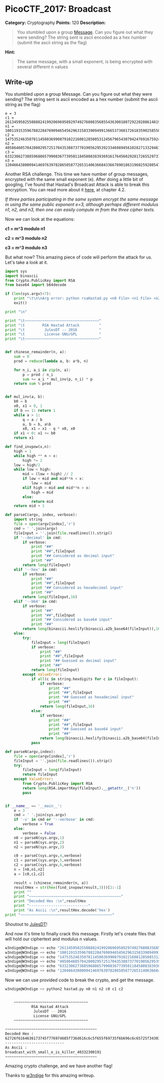 # PicoCTF_2017: Broadcast

**Category:** Cryptography
**Points:** 120
**Description:**

>You stumbled upon a group [Message](clue.txt). Can you figure out what they were sending? The string sent is ascii encoded as a hex number (submit the ascii string as the flag)

**Hint:**

>The same message, with a small exponent, is being encrypted with several different n values

## Write-up

You stumbled upon a group Message. Can you figure out what they were sending? The string sent is ascii encoded as a hex number (submit the ascii string as the flag)

```text
e = 3
c1 = 261345950255088824199206969589297492768083568554363001807292202086148198540785875067889853750126065910869378059825972054500409296763768604135988881188967875126819737816598484392562403375391722914907856816865871091726511596620751615512183772327351299941365151995536802718357319233050365556244882929796558270337
n1 = 1001191535967882284769094654562963158339094991366537360172618359025855097846977704928598237040115495676223744383629803332394884046043603063054821999994629411352862317941517957323746992871914047324555019615398720677218748535278252779545622933662625193622517947605928420931496443792865516592262228294965047903627
c2 = 147535246350781145803699087910221608128508531245679654307942476916759248311896958780799558399204686458919290159543753966699893006016413718139713809296129796521671806205375133127498854375392596658549807278970596547851946732056260825231169253750741639904613590541946015782167836188510987545893121474698400398826
n2 = 405864605704280029572517043538873770190562953923346989456102827133294619540434679181357855400199671537151039095796094162418263148474324455458511633891792967156338297585653540910958574924436510557629146762715107527852413979916669819333765187674010542434580990241759130158992365304284892615408513239024879592309
c3 = 633230627388596886579908367739501184580838393691617645602928172655297372145912724695988151441728614868603479196153916968285656992175356066846340327304330216410957123875304589208458268694616526607064173015876523386638026821701609498528415875970074497028482884675279736968611005756588082906398954547838170886958
n3 = 1204664380009414697639782865058772653140636684336678901863196025928054706723976869222235722439176825580211657044153004521482757717615318907205106770256270292154250168657084197056536811063984234635803887040926920542363612936352393496049379544437329226857538524494283148837536712608224655107228808472106636903723
```

Another RSA challenge. This time we have number of group messages, encrypted with the same small exponent (e). After doing a little bit of googling, I've found that Hastad's Broadcast Attack is able to break this encryption. You can read more about it  [here](http://crypto.stanford.edu/~dabo/papers/RSA-survey.pdf), at chapter 4.2.

_If three parties participating in the same system encrypt the same message m using the same public exponent e=3, although perhaps different modulus n1, n2, and n3, then one can easily compute m from the three cipher texts._

Now we can look at the equations:

**c1 = m^3 modulo n1**

**c2 = m^3 modulo n2**

**c3 = m^3 modulo n3**

But what now? This amazing piece of code will perform the attack for us. Let's take a look at it.

```python
import sys
import binascii
from Crypto.PublicKey import RSA
from base64 import b64decode

if (len(sys.argv)<7):
    print "\t\n\nArg error: python rsaHastad.py <n0 File> <n1 File> <n2 File> <c0 File> <c1 File> <c2 File> [--decimal/--hex/--b64] [-v/--verbose]\n\n"
    exit()

print "\n"

print "\t~~~~~~~~~~~~~~~~~~~~~~~~~~~~~~~~~~"
print "\t        RSA Hastad Attack         "
print "\t         JulesDT -- 2016          "
print "\t         License GNU/GPL          "
print "\t~~~~~~~~~~~~~~~~~~~~~~~~~~~~~~~~~~"


def chinese_remainder(n, a):
    sum = 0
    prod = reduce(lambda a, b: a*b, n)

    for n_i, a_i in zip(n, a):
        p = prod / n_i
        sum += a_i * mul_inv(p, n_i) * p
    return sum % prod


def mul_inv(a, b):
    b0 = b
    x0, x1 = 0, 1
    if b == 1: return 1
    while a > 1:
        q = a / b
        a, b = b, a%b
        x0, x1 = x1 - q * x0, x0
    if x1 < 0: x1 += b0
    return x1

def find_invpow(x,n):
    high = 1
    while high ** n < x:
        high *= 2
    low = high/2
    while low < high:
        mid = (low + high) // 2
        if low < mid and mid**n < x:
            low = mid
        elif high > mid and mid**n > x:
            high = mid
        else:
            return mid
    return mid + 1

def parseC(argv, index, verbose):
    import string
    file = open(argv[index],'r')
    cmd = ' '.join(argv)
    fileInput = ''.join(file.readlines()).strip()
    if '--decimal' in cmd:
        if verbose:
            print "##"
            print "##",fileInput
            print "## Considered as decimal input"
            print "##"
        return long(fileInput)
    elif '--hex' in cmd:
        if verbose:
            print "##"
            print "##",fileInput
            print "## Considered as hexadecimal input"
            print "##"
        return long(fileInput,16)
    elif '--b64' in cmd:
        if verbose:
            print "##"
            print "##",fileInput
            print "## Considered as base64 input"
            print "##"
        return long(binascii.hexlify(binascii.a2b_base64(fileInput)),16)
    else:
        try:
            fileInput = long(fileInput)
            if verbose:
                print "##"
                print "##",fileInput
                print "## Guessed as decimal input"
                print "##"
            return long(fileInput)
        except ValueError:
            if all(c in string.hexdigits for c in fileInput):
                if verbose:
                    print "##"
                    print "##",fileInput
                    print "## Guessed as hexadecimal input"
                    print "##"
                return long(fileInput,16)
            else:
                if verbose:
                    print "##"
                    print "##",fileInput
                    print "## Guessed as base64 input"
                    print "##"
                return long(binascii.hexlify(binascii.a2b_base64(fileInput)),16)
            pass

def parseN(argv,index):
    file = open(argv[index],'r')
    fileInput = ''.join(file.readlines()).strip()
    try:
        fileInput = long(fileInput)
        return fileInput
    except ValueError:
        from Crypto.PublicKey import RSA
        return long(RSA.importKey(fileInput).__getattr__('n'))
        pass


if __name__ == '__main__':
    e = 3
    cmd = ' '.join(sys.argv)
    if '-v' in cmd or '--verbose' in cmd:
        verbose = True
    else:
        verbose = False
    n0 = parseN(sys.argv,1)
    n1 = parseN(sys.argv,2)
    n2 = parseN(sys.argv,3)

    c0 = parseC(sys.argv,4,verbose)
    c1 = parseC(sys.argv,5,verbose)
    c2 = parseC(sys.argv,6,verbose)
    n = [n0,n1,n2]
    a = [c0,c1,c2]

    result = (chinese_remainder(n, a))
    resultHex = str(hex(find_invpow(result,3)))[2:-1]
    print ""
    print "~~~~~~~~~~~~~~~~~~~~~~~~~~~~~~~~~~~~~~~~~~"
    print "Decoded Hex :\n",resultHex
    print "---------------------------"
    print "As Ascii :\n",resultHex.decode('hex')
print "~~~~~~~~~~~~~~~~~~~~~~~~~~~~~~~~~~~~~~~~~~"
```

Shoutout to  [JulesDT](https://github.com/JulesDT)!

And now it's time to finally crack this message. Firstly let's create files that will hold our ciphertext and modulus n values.

```bash
w3ndige@W3ndige ~> echo "261345950255088824199206969589297492768083568554363001807292202086148198540785875067889853750126065910869378059825972054500409296763768604135988881188967875126819737816598484392562403375391722914907856816865871091726511596620751615512183772327351299941365151995536802718357319233050365556244882929796558270337" >> c0
w3ndige@W3ndige ~> echo "1001191535967882284769094654562963158339094991366537360172618359025855097846977704928598237040115495676223744383629803332394884046043603063054821999994629411352862317941517957323746992871914047324555019615398720677218748535278252779545622933662625193622517947605928420931496443792865516592262228294965047903627" >> n0
w3ndige@W3ndige ~> echo "147535246350781145803699087910221608128508531245679654307942476916759248311896958780799558399204686458919290159543753966699893006016413718139713809296129796521671806205375133127498854375392596658549807278970596547851946732056260825231169253750741639904613590541946015782167836188510987545893121474698400398826" >> c1
w3ndige@W3ndige ~> echo "405864605704280029572517043538873770190562953923346989456102827133294619540434679181357855400199671537151039095796094162418263148474324455458511633891792967156338297585653540910958574924436510557629146762715107527852413979916669819333765187674010542434580990241759130158992365304284892615408513239024879592309" >> n1
w3ndige@W3ndige ~> echo "633230627388596886579908367739501184580838393691617645602928172655297372145912724695988151441728614868603479196153916968285656992175356066846340327304330216410957123875304589208458268694616526607064173015876523386638026821701609498528415875970074497028482884675279736968611005756588082906398954547838170886958" >> c2
w3ndige@W3ndige ~> echo "1204664380009414697639782865058772653140636684336678901863196025928054706723976869222235722439176825580211657044153004521482757717615318907205106770256270292154250168657084197056536811063984234635803887040926920542363612936352393496049379544437329226857538524494283148837536712608224655107228808472106636903723" >> n2
```

Now we can use provided code to break the crypto, and get the message.

```bash
w3ndige@W3ndige ~> python2 hastad.py n0 n1 n2 c0 c1 c2  


	~~~~~~~~~~~~~~~~~~~~~~~~~~~~~~~~~~
	        RSA Hastad Attack         
	         JulesDT -- 2016          
	         License GNU/GPL          
	~~~~~~~~~~~~~~~~~~~~~~~~~~~~~~~~~~

~~~~~~~~~~~~~~~~~~~~~~~~~~~~~~~~~~~~~~~~~~
Decoded Hex :
62726f6164636173745f776974685f736d616c6c5f655f69735f6b696c6c65725f3430333332333030313931
---------------------------
As Ascii :
broadcast_with_small_e_is_killer_40332300191
~~~~~~~~~~~~~~~~~~~~~~~~~~~~~~~~~~~~~~~~~~
```

Amazing crypto challenge, and we have another flag!

Thanks to [w3ndige](https://www.rootnetsec.com) for this amazing writeup.
<!--stackedit_data:
eyJoaXN0b3J5IjpbLTE4MjgwMTUxMTddfQ==
-->